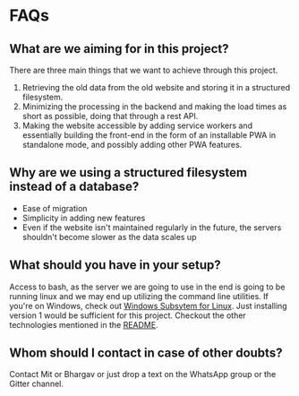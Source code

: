 # FAQs

## What are we aiming for in this project?
There are three main things that we want to achieve through this project.
1. Retrieving the old data from the old website and storing it in a structured filesystem.
2. Minimizing the processing in the backend and making the load times as short as possible, doing that through a rest API.
3. Making the website accessible by adding service workers and essentially building the front-end in the form of an installable PWA in standalone mode, and possibly adding other PWA features.

## Why are we using a structured filesystem instead of a database?
- Ease of migration
- Simplicity in adding new features
- Even if the website isn't maintained regularly in the future, the servers shouldn't become slower as the data scales up

## What should you have in your setup?
Access to bash, as the server we are going to use in the end is going to be running linux and we may end up utilizing the command line utilities. If you're on Windows, check out [Windows Subsytem for Linux](https://docs.microsoft.com/en-us/windows/wsl/install-win10). Just installing version 1 would be sufficient for this project. Checkout the other technologies mentioned in the [README](./README.md).

## Whom should I contact in case of other doubts?
Contact Mit or Bhargav or just drop a text on the WhatsApp group or the Gitter channel.